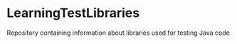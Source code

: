 # LearningTestLibraries
Repository containing information about libraries used for testing Java code
